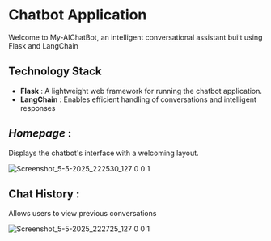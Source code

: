 # Chatbot Application

Welcome to My-AIChatBot, an intelligent conversational assistant built using Flask and LangChain

## Technology Stack
- **Flask** : A lightweight web framework for running the chatbot application.
- **LangChain** : Enables efficient handling of conversations and intelligent responses


## *Homepage* : 
Displays the chatbot's interface with a welcoming layout.

![Screenshot_5-5-2025_222530_127 0 0 1](https://github.com/user-attachments/assets/3d271343-96b8-42a0-8366-049b4c6c8d52)

## Chat History : 
Allows users to view previous conversations

![Screenshot_5-5-2025_222725_127 0 0 1](https://github.com/user-attachments/assets/6ed99302-7a02-449c-8aa7-889b10250051)
